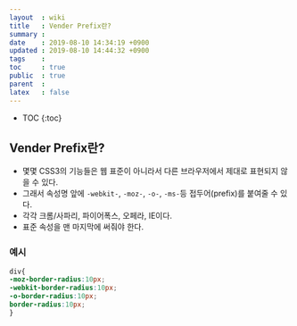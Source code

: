 ```yaml
---
layout  : wiki
title   : Vender Prefix란?
summary : 
date    : 2019-08-10 14:34:19 +0900
updated : 2019-08-10 14:44:32 +0900
tags    : 
toc     : true
public  : true
parent  : 
latex   : false
---
```

* TOC
{:toc}

## Vender Prefix란?

* 몇몇 CSS3의 기능들은 웹 표준이 아니라서 다른 브라우저에서 제대로 표현되지 않을 수 있다.
* 그래서 속성명 앞에 `-webkit-`, `-moz-`, `-o-`, `-ms-`등 접두어(prefix)를 붙여줄 수 있다.
* 각각 크롬/사파리, 파이어폭스, 오페라, IE이다.
* 표준 속성을 맨 마지막에 써줘야 한다.

### 예시

```css
div{
-moz-border-radius:10px;
-webkit-border-radius:10px;
-o-border-radius:10px;
border-radius:10px;
}
```

